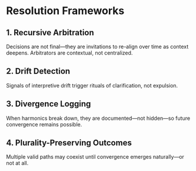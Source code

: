 <!-- status: stub; target: 150+ words -->
<!-- status: stub; target: 150+ words -->
<!-- status: stub; target: 150+ words -->
<!-- status: stub; target: 150+ words -->
# Resolution Frameworks

## 1. Recursive Arbitration
Decisions are not final—they are invitations to re-align over time as
context deepens. Arbitrators are contextual, not centralized.

## 2. Drift Detection
Signals of interpretive drift trigger rituals of clarification, not expulsion.

## 3. Divergence Logging
When harmonics break down, they are documented—not hidden—so future convergence
remains possible.

## 4. Plurality-Preserving Outcomes
Multiple valid paths may coexist until convergence emerges naturally—or not at all.





